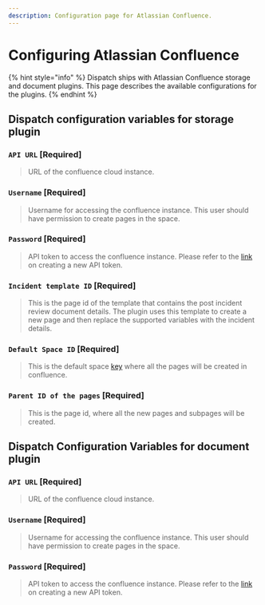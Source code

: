 ```yaml
---
description: Configuration page for Atlassian Confluence.
---
```


# Configuring Atlassian Confluence

{% hint style="info" %}
Dispatch ships with Atlassian Confluence storage and document plugins. This page describes the available configurations for the plugins.
{% endhint %}

## Dispatch configuration variables for storage plugin

### `API URL` \[Required\]

> URL of the confluence cloud instance.

### `Username` \[Required\]

> Username for accessing the confluence instance. This user should have permission to create pages in the space.

### `Password` \[Required\]

> API token to access the confluence instance. Please refer to the [link](https://support.atlassian.com/atlassian-account/docs/manage-api-tokens-for-your-atlassian-account/) on creating a new API token.

### `Incident template ID` \[Required\]

> This is the page id of the template that contains the post incident review document details. The plugin uses this template to create a new page and then replace the supported variables with the incident details.

### `Default Space ID` \[Required\]

> This is the default space [key](https://confluence.atlassian.com/doc/space-keys-829076188.html) where all the pages will be created in confluence.

### `Parent ID of the pages` \[Required\]

> This is the page id, where all the new pages and subpages will be created.

## Dispatch Configuration Variables for document plugin

### `API URL` \[Required\]

> URL of the confluence cloud instance.

### `Username` \[Required\]

> Username for accessing the confluence instance. This user should have permission to create pages in the space.

### `Password` \[Required\]

> API token to access the confluence instance. Please refer to the [link](https://support.atlassian.com/atlassian-account/docs/manage-api-tokens-for-your-atlassian-account/) on creating a new API token.
